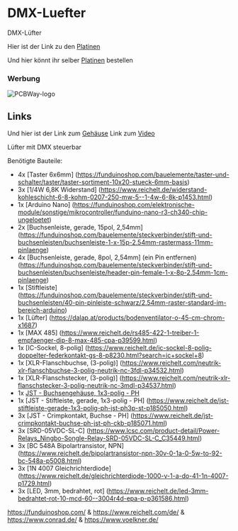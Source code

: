 # DMX-Luefter
DMX-Lüfter

Hier ist der Link zu den [Platinen](https://www.pcbway.com/project/shareproject/DMX_L_fter_f4af719a.html)

Und hier könnt ihr selber [Platinen](https://www.pcbway.com/) bestellen

### Werbung
![PCBWay-logo](https://github.com/Linu-Tec/DMX-Luefter/assets/70856050/cd569bcd-7534-4e6c-9756-b16b7ae4a71d)

## Links

Und hier ist der Link zum [Gehäuse](https://www.printables.com/de/model/921337-dmx-lufter-gehause)
Link zum [Video](https://youtu.be/aJyuWrmknHE)

Lüfter mit DMX steuerbar

Benötigte Bauteile:
- 4x [Taster 6x6mm] (https://funduinoshop.com/bauelemente/taster-und-schalter/taster/taster-sortiment-10x20-stueck-6mm-basis)
- 3x [1/4W 6,8K Widerstand] (https://www.reichelt.de/widerstand-kohleschicht-6-8-kohm-0207-250-mw-5--1-4w-6-8k-p1453.html)
- 1x [Arduino Nano] (https://funduinoshop.com/elektronische-module/sonstige/mikrocontroller/funduino-nano-r3-ch340-chip-ungeloetet)
- 2x [Buchsenleiste, gerade, 15pol, 2,54mm] (https://funduinoshop.com/bauelemente/steckverbinder/stift-und-buchsenleisten/buchsenleiste-1-x-15p-2.54mm-rastermass-11mm-pinlaenge)
- 4x [Buchsenleiste, gerade, 8pol, 2,54mm] (ein Pin entfernen) (https://funduinoshop.com/bauelemente/steckverbinder/stift-und-buchsenleisten/buchsenleiste/header-pin-female-1-x-8p-2.54mm-1cm-pinlaenge)
- 1x [Stiftleiste] (https://funduinoshop.com/bauelemente/steckverbinder/stift-und-buchsenleisten/40-pin-pinleiste-schwarz/2.54mm-raster-standard-im-bereich-arduino)
- 1x [Lüfter] (https://dalap.at/products/bodenventilator-o-45-cm-chrom-x1687)
- 1x [MAX 485] (https://www.reichelt.de/rs485-422-1-treiber-1-empfaenger-dip-8-max-485-cpa-p39599.html)
- 1x [IC-Sockel, 8-polig] (https://www.reichelt.de/ic-sockel-8-polig-doppelter-federkontakt-gs-8-p8230.html?search=ic+sockel+8)
- 1x [XLR-Flanschbuchse, (3-polig)] (https://www.reichelt.com/neutrik-xlr-flanschbuchse-3-polig-neutrik-nc-3fdl-p34532.html)
- 1x [XLR-Flanschstecker, (3-polig)] (https://www.reichelt.com/neutrik-xlr-flanschstecker-3-polig-neutrik-nc-3mdl-p34537.html)
- 1x [JST - Buchsengehäuse, 1x3-polig - PH](https://www.reichelt.de/jst-buchsengehaeuse-1x3-polig-ph-jst-ph3p-bu-p185042.html)
- 1x [JST - Stiftleiste, gerade, 1x3-polig - PH] (https://www.reichelt.de/jst-stiftleiste-gerade-1x3-polig-ph-jst-ph3p-st-p185050.html)
- 3x [JST - Crimpkontakt, Buchse - PH] (https://www.reichelt.de/jst-crimpkontakt-buchse-ph-jst-ph-ckb-p185071.html)
- 3x [SRD-05VDC-SL-C] (https://www.lcsc.com/product-detail/Power-Relays_Ningbo-Songle-Relay-SRD-05VDC-SL-C_C35449.html)
- 3x [BC 548A Bipolartransistor, NPN] (https://www.reichelt.de/bipolartransistor-npn-30v-0-1a-0-5w-to-92-bc-548a-p5008.html)
- 3x [1N 4007 Gleichrichterdiode] (https://www.reichelt.de/gleichrichterdiode-1000-v-1-a-do-41-1n-4007-p1729.html)
- 3x [LED, 3mm, bedrahtet, rot] (https://www.reichelt.de/led-3mm-bedrahtet-rot-10-mcd-60--3004r4d-epa-p-p361586.html)

https://funduinoshop.com/ & https://www.reichelt.com/de/ & https://www.conrad.de/ & https://www.voelkner.de/
